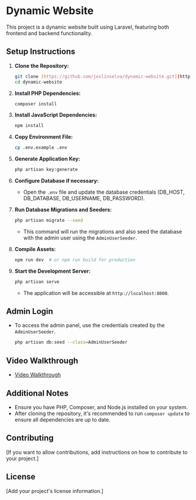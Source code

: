 # Dynamic Website

This project is a dynamic website built using Laravel, featuring both frontend and backend functionality.

## Setup Instructions

1.  **Clone the Repository:**

    ```bash
    git clone [https://github.com/joslinselva/dynamic-website.git](https://github.com/joslinselva/dynamic-website.git)
    cd dynamic-website
    ```

2.  **Install PHP Dependencies:**

    ```bash
    composer install
    ```

3.  **Install JavaScript Dependencies:**

    ```bash
    npm install
    ```

4.  **Copy Environment File:**

    ```bash
    cp .env.example .env
    ```

5.  **Generate Application Key:**

    ```bash
    php artisan key:generate
    ```

6.  **Configure Database if necessary:**

    * Open the `.env` file and update the database credentials (DB\_HOST, DB\_DATABASE, DB\_USERNAME, DB\_PASSWORD).

7.  **Run Database Migrations and Seeders:**

    ```bash
    php artisan migrate --seed
    ```
    * This command will run the migrations and also seed the database with the admin user using the `AdminUserSeeder`.

8.  **Compile Assets:**

    ```bash
    npm run dev  # or npm run build for production
    ```

9.  **Start the Development Server:**

    ```bash
    php artisan serve
    ```

    * The application will be accessible at `http://localhost:8000`.

## Admin Login

* To access the admin panel, use the credentials created by the `AdminUserSeeder`.

    ```bash
    php artisan db:seed --class=AdminUserSeeder
    ```

## Video Walkthrough

* [Video Walkthrough](https://www.awesomescreenshot.com/video/37316654?key=58d5390869c590e78e28cae174ee47fa)

## Additional Notes

* Ensure you have PHP, Composer, and Node.js installed on your system.
* After cloning the repository, it's recommended to run `composer update` to ensure all dependencies are up to date.

## Contributing

[If you want to allow contributions, add instructions on how to contribute to your project.]

## License

[Add your project's license information.]